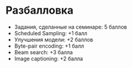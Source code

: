 # Разбалловка

- Задания, сделанные на семинаре: 5 баллов
- Scheduled Sampling: +1 балл
- Улучшения модели: +2 баллов
- Byte-pair encoding: +1 балл
- Beam search: +3 балла
- Image captioning: +2 балла